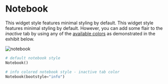 # Notebook

This widget style features minimal styling by default. This widget style features minimal styling by default. However, you can add some flair to the _inactive_ tab by using any of the [available colors](index.md#colors) as demonstrated in the exhibit below.

![notebook](../assets/widget-styles/notebook.png)

```python
# default notebook style
Notebook()

# info colored notebook style - inactive tab color
Notebook(bootstyle="info")
```
